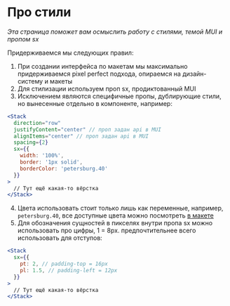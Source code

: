 # Про стили

_Эта страница поможет вам осмыслить работу с стилями, темой MUI и пропом sx_

Придерживаемся мы следующих правил:
1. При создании интерфейса по макетам мы максимально придерживаемся pixel perfect подхода, опираемся на дизайн-систему и макеты 
2. Для стилизации используем проп sx, продиктованный MUI
3. Исключением являются специфичные пропы, дублирующие стили, но вынесенные отдельно в компоненте, например:
```jsx
<Stack
  direction="row"
  justifyContent="center" // проп задан api в MUI
  alignItems="center" // проп задан api в MUI
  spacing={2}
  sx={{
    width: '100%',
    border: '1px solid',
    borderColor: 'petersburg.40'
  }}
>
  // Тут ещё какая-то вёрстка
</Stack>
```
4. Цвета использовать стоит только лишь как переменные, например, `petersburg.40`, все доступные цвета можно посмотреть [в макете](https://www.figma.com/file/v2JLQwmu8NnjL8YxpQzGo2/%F0%9F%96%8D%EF%B8%8F-Colors-Light?type=design&node-id=6-1557&t=tlgPToxWZhKwQlrj-4)
5. Для обозначения сущностей в пикселях внутри пропа sx можно использовать про цифры, 1 = 8px. предпочтительнее всего использовать для отступов:
```jsx
<Stack
  sx={{
    pt: 2, // padding-top = 16px
    pl: 1.5, // padding-left = 12px
  }}
>
  // Тут ещё какая-то вёрстка
</Stack>
```
